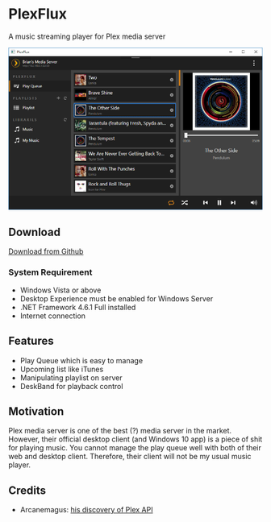 # PlexFlux
A music streaming player for Plex media server

![Screenshot](screenshot.png "Screenshot")

## Download
[Download from Github](https://github.com/brian9206/PlexFlux/releases/latest)

### System Requirement
* Windows Vista or above
* Desktop Experience must be enabled for Windows Server
* .NET Framework 4.6.1 Full installed
* Internet connection

## Features
- Play Queue which is easy to manage
- Upcoming list like iTunes
- Manipulating playlist on server
- DeskBand for playback control

## Motivation
Plex media server is one of the best (?) media server in the market. However, their official desktop client (and Windows 10 app) is a piece of shit for playing music. You cannot manage the play queue well with both of their web and desktop client. Therefore, their client will not be my usual music player.

## Credits
- Arcanemagus: [his discovery of Plex API](https://github.com/Arcanemagus/plex-api/wiki)
